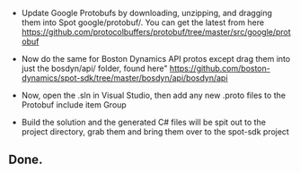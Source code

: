 - Update Google Protobufs by downloading, unzipping, and dragging them into Spot google/protobuf/. You can get the latest from here https://github.com/protocolbuffers/protobuf/tree/master/src/google/protobuf

- Now do the same for Boston Dynamics API protos except drag them into just the bosdyn/api/ folder, found here" https://github.com/boston-dynamics/spot-sdk/tree/master/bosdyn/api/bosdyn/api

- Now, open the .sln in Visual Studio, then add any new .proto files to the Protobuf include item Group

- Build the solution and the generated C# files will be spit out to the project directory, grab them and bring them over to the spot-sdk project

## Done.
